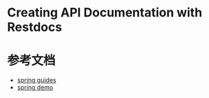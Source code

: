 # Creating API Documentation with Restdocs

# 参考文档

- [spring guides](https://spring.io/guides/gs/testing-restdocs/)
- [spring demo](https://github.com/spring-guides/gs-testing-restdocs.git)
